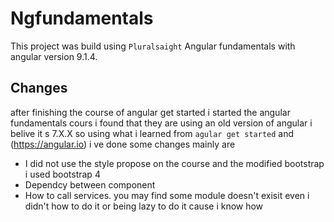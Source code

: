 # Ngfundamentals

This project was build using `Pluralsaight` Angular fundamentals with angular version 9.1.4.

## Changes
 after finishing the course of angular  get started i started the angular fundamentals cours i found that  they are using an old version of angular i belive it s 7.X.X so  using what i learned from `agular get started` and (https://angular.io) i ve done some changes mainly are 
   -  I did not use the style propose on  the course and the modified  bootstrap  i used bootstrap 4
   - Dependcy between component 
   - How to call services. 
you may find some module doesn't exisit even i didn't how to do it or being lazy to do it cause i know how 
